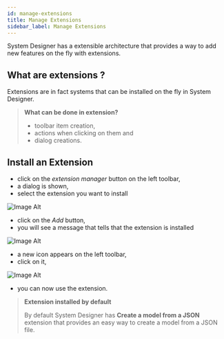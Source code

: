 ```yaml
---
id: manage-extensions
title: Manage Extensions
sidebar_label: Manage Extensions
---
```


System Designer has a extensible architecture that provides a way to add new features on the fly with extensions.

## What are extensions ?

Extensions are in fact systems that can be installed on the fly in System Designer.

>**What can be done in extension?**
>
>- toolbar item creation,
>- actions when clicking on them and
>- dialog creations.

## Install an Extension

* click on the *extension manager* button on the left toolbar,
* a dialog is shown,
* select the extension you want to install

![Image Alt](../../img/5fc4f55-install-extension.png)

* click on the *Add* button,
* you will see a message that tells that the extension is installed

![Image Alt](../../img/70c3ea2-extension-installed.png)

* a new icon appears on the left toolbar,
* click on it,

![Image Alt](../../img/31c58bc-create-a-model.png)

* you can now use the extension.

>**Extension installed by default**
>
>By default System Designer has **Create a model from a JSON** extension that provides an easy way to create a model from a JSON file.